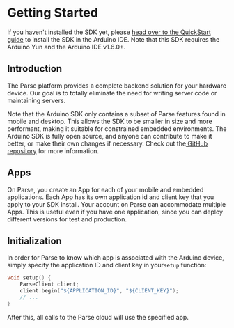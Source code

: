 # Getting Started

If you haven't installed the SDK yet, please [head over to the QuickStart guide](https://parse.com/apps/quickstart#embedded/arduino) to install the SDK in the Arduino IDE. Note that this SDK requires the Arduino Yun and the Arduino IDE v1.6.0+.

## Introduction

The Parse platform provides a complete backend solution for your hardware device. Our goal is to totally eliminate the need for writing server code or maintaining servers.

Note that the Arduino SDK only contains a subset of Parse features found in mobile and desktop. This allows the SDK to be smaller in size and more performant, making it suitable for constrained embedded environments. The Arduino SDK is fully open source, and anyone can contribute to make it better, or make their own changes if necessary. Check out the[ GitHub repository](https://github.com/ParsePlatform/parse-embedded-sdks) for more information.

## Apps

On Parse, you create an App for each of your mobile and embedded applications. Each App has its own application id and client key that you apply to your SDK install. Your account on Parse can accommodate multiple Apps. This is useful even if you have one application, since you can deploy different versions for test and production.

## Initialization

In order for Parse to know which app is associated with the Arduino device, simply specify the application ID and client key in your`setup` function:

```c
void setup() {
	ParseClient client;
	client.begin("${APPLICATION_ID}", "${CLIENT_KEY}");
	// ...
}
```

After this, all calls to the Parse cloud will use the specified app.
